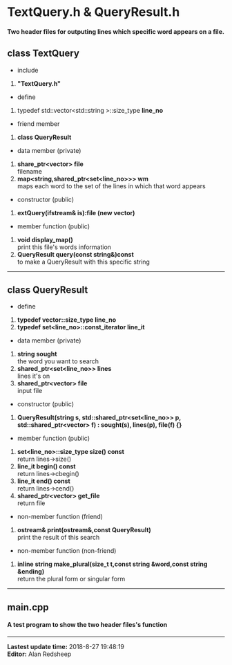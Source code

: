 # TextQuery.h & QueryResult.h <br>
#### Two header files for outputing lines which specific word appears on a file. <br>
## class TextQuery<br>

* include<br>
1. **"TextQuery.h"**<br>

* define<br>
1. typedef std::vector<std::string >::size_type **line_no**<br>

* friend member<br>
1. **class QueryResult**

* data member (private)<br>
1. **share_ptr<vector<string>> file**<br> 
filename<br>
2. **map<string,shared_ptr<set<line_no>>> wm**<br> 
maps each word to the set of the lines in which that word appears<br>
  
* constructor (public)<br>
1. **extQuery(ifstream& is):file (new vector<string>)**<br>

* member function (public)<br>
1. **void display_map()**<br>
print this file's words information<br>
2. **QueryResult query(const string&)const**<br>
to make a QueryResult with this specific string<br>
---
## class QueryResult<br>

* define<br>
1. **typedef vector<string>::size_type line_no**<br>
2. **typedef set<line_no>::const_iterator line_it**<br>
  
* data member (private)<br>
1. **string sought**<br>
the word you want to search<br>
2. **shared_ptr<set<line_no>> lines**<br>
lines it's on<br>
3. **shared_ptr<vector<string>> file**<br>
input file<br>

* constructor (public)<br>
1. **QueryResult(string s,
		std::shared_ptr<set<line_no>> p,
		std::shared_ptr<vector<string>> f) :
		sought(s), lines(p), file(f) {}**<br>

* member function (public)<br>
1. **set<line_no>::size_type size() const**<br>
return lines->size()<br>
2. **line_it begin() const**<br>
return lines->cbegin()<br>
3. **line_it end() const**<br>
return lines->cend()<br>
4. **shared_ptr<vector<string>> get_file**<br>
return file<br>

* non-member function (friend)<br>
1. **ostream& print(ostream&,const QueryResult)**<br>
print the result of this search<br>

* non-member function (non-friend)<br>
1. **inline string make_plural(size_t t,const string &word,const string &ending)**<br>
return the plural form or singular form<br>
---
## main.cpp<br>
#### A test program to show the two header files's function<br>

---
**Lastest update time:** 2018-8-27 19:48:19 <br>
**Editor:** Alan Redsheep


